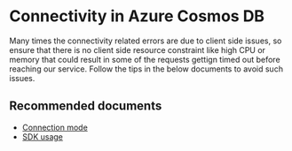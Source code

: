 <properties
	pageTitle="Connectivity"
  	description="Conectivity"
	service="microsoft.documentdb"
	resource="databaseAccounts"
	authors="rnagpal"
	displayOrder="15"
	selfHelpType="resource"
	supportTopicIds="32597503"
	resourceTags=""
	productPesIds=""
	cloudEnvironments="public"
/>

# Connectivity in Azure Cosmos DB

Many times the connectivity related errors are due to client side issues, so ensure that there is no client side resource constraint like high CPU or memory that could result in some of the requests gettign timed out before reaching our service.
Follow the tips in the below documents to avoid such issues.

## **Recommended documents**

* [Connection mode](https://docs.microsoft.com/azure/cosmos-db/performance-tips#networking)
* [SDK usage](https://docs.microsoft.com/azure/cosmos-db/performance-tips#sdk-usage)
